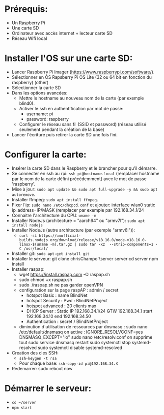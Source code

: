 # Prérequis:

- Un Raspberry Pi
- Une carte SD
- Ordinateur avec accès internet + lecteur carte SD
- Réseau Wifi local


# Installer l'OS sur une carte SD:

- Lancer Raspberry Pi Imager (https://www.raspberrypi.com/software/).
- Sélectionner en OS Rapsberry Pi OS Lite (32 ou 64 bit en fonction du raspberry) (other)
- Sélectionner la carte SD
- Dans les options avancées:
    - Mettre le hostname au nouveau nom de la carte (par exemple blind0).
    - Activer le ssh en authentification par mot de passe:
        - username: pi
        - password: raspberry
    - Configurer le réseau sans fil (SSID et password) (réseau utilisé seulement pendant la création de la base)
- Lancer l'écriture puis retirer la carte SD une fois fini.


# Configurer la carte:

- Insérer la carte SD dans le Raspberry et le brancher pour qu'il démarre.
- Se connecter en ssh au rpi: `ssh pi@hostname.local` (remplacer hostname par le nom de la carte défini précédemment) avec le mot de passe 'raspberry'.
- Mise à jour: `sudo apt update && sudo apt full-upgrade -y && sudo apt autoremove`.
- Installer ffmpeg: `sudo apt install ffmpeg`.
- Fixer l'ip: `sudo nano /etc/dhcpcd.conf` et ajouter:
    interface wlan0
    static ip_address=IP/MASK (remplacer par exemple par 192.168.34.1/24
- Connaitre l'architecture du CPU: `uname -m`
- Installer NodeJs (architecture = "aarch64" ou "armv7l"):
    `sudo apt install nodejs`
- Installer NodeJs (autre architecture (par exemple "armv6l")):
    - `curl -sL https://unofficial-builds.nodejs.org/download/release/v18.16.0/node-v18.16.0-linux-$(uname -m).tar.gz | sudo tar -xz  --strip-components=1 -C /usr/local/`
- Installer git: `sudo apt-get install git`
- Installer le serveur:
    git clone chrisChampo`\server server
    cd server
    npm install
- Installer raspap:
    - wget https://install.raspap.com -O raspap.sh
    - sudo chmod +x raspap.sh
    - sudo ./raspap.sh
        ne pas garder openVPN
    - configuration sur la page raspAP : admin / secret
        - hotspot Basic : name BlindNet
        - hotspot Security : Pwd : BlindNetProject
        - hotspot advanced : 20 clients max
        - DHCP Server : Static IP 192.168.34.1/24 GTW 192.168.34.1
            start 192.168.34.10 end 192.168.34.50
        - Authentication : secret / BlindNetProject
    - diminution d'utilisation de ressources par dnsmasq :
        sudo nano /etc/default/dnsmasq
            on active : 	IGNORE_RESOLVCONF=yes
                    DNSMASQ_EXCEPT="lo"
        sudo nano /etc/resolv.conf
            on supprime tout
        sudo service dnsmasq restart
        sudo systemctl stop systemd-resolved
        sudo systemctl disable systemd-resolved
- Creation des cles SSH:
    - `ssh-keygen -t rsa`
    - Pour chaque base: `ssh-copy-id pi@192.168.34.X`
- Redemarrer: sudo reboot now


# Démarrer le serveur:
- `cd ~/server`
- `npm start`
